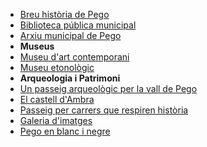 * [Breu història de Pego](/cultura/historia.html)
* [Biblioteca pública municipal](/cultura/biblioteca.html)
* [Arxiu municipal de Pego](/cultura/arxiu.html)
* **Museus**
* [Museu d'art contemporani](/cultura/museu_art.html)
* [Museu etonològic](/cultura/museu_etnologic.html)
* **Arqueologia i Patrimoni**
* [Un passeig arqueològic per la vall de Pego](/cultura/passeig_vall.html)
* [El castell d'Ambra](/cultura/castell_ambra.html)
* [Passeig per carrers que respiren història](/cultura/passeig_carrers.html)
* [Galeria d'imatges](/cultura/galeria_imatges.html)
* [Pego en blanc i negre](/cultura/blanc_negre.html)